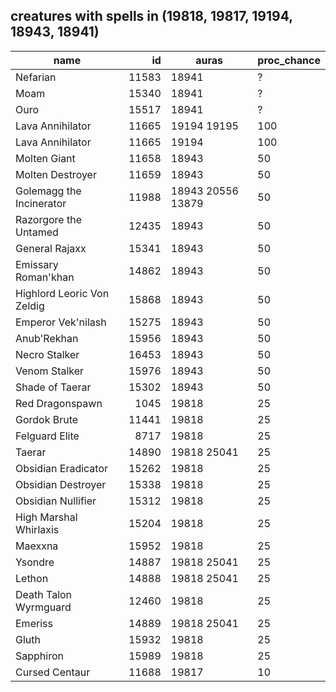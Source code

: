 
creatures with spells in (19818, 19817, 19194, 18943, 18941)
---
| name | id | auras | proc_chance | 
| --- | ---: | --- | --- | 
| Nefarian | 11583 | 18941 | ? | 
| Moam | 15340 | 18941 | ? | 
| Ouro | 15517 | 18941 | ? | 
| Lava Annihilator | 11665 | 19194 19195 | 100 | 
| Lava Annihilator | 11665 | 19194 | 100 | 
| Molten Giant | 11658 | 18943 | 50 | 
| Molten Destroyer | 11659 | 18943 | 50 | 
| Golemagg the Incinerator | 11988 | 18943 20556 13879 | 50 | 
| Razorgore the Untamed | 12435 | 18943 | 50 | 
| General Rajaxx | 15341 | 18943 | 50 | 
| Emissary Roman'khan | 14862 | 18943 | 50 | 
| Highlord Leoric Von Zeldig | 15868 | 18943 | 50 | 
| Emperor Vek'nilash | 15275 | 18943 | 50 | 
| Anub'Rekhan | 15956 | 18943 | 50 | 
| Necro Stalker | 16453 | 18943 | 50 | 
| Venom Stalker | 15976 | 18943 | 50 | 
| Shade of Taerar | 15302 | 18943 | 50 | 
| Red Dragonspawn | 1045 | 19818 | 25 | 
| Gordok Brute | 11441 | 19818 | 25 | 
| Felguard Elite | 8717 | 19818 | 25 | 
| Taerar | 14890 | 19818 25041 | 25 | 
| Obsidian Eradicator | 15262 | 19818 | 25 | 
| Obsidian Destroyer | 15338 | 19818 | 25 | 
| Obsidian Nullifier | 15312 | 19818 | 25 | 
| High Marshal Whirlaxis | 15204 | 19818 | 25 | 
| Maexxna | 15952 | 19818 | 25 | 
| Ysondre | 14887 | 19818 25041 | 25 | 
| Lethon | 14888 | 19818 25041 | 25 | 
| Death Talon Wyrmguard | 12460 | 19818 | 25 | 
| Emeriss | 14889 | 19818 25041 | 25 | 
| Gluth | 15932 | 19818 | 25 | 
| Sapphiron | 15989 | 19818 | 25 | 
| Cursed Centaur | 11688 | 19817 | 10 | 


